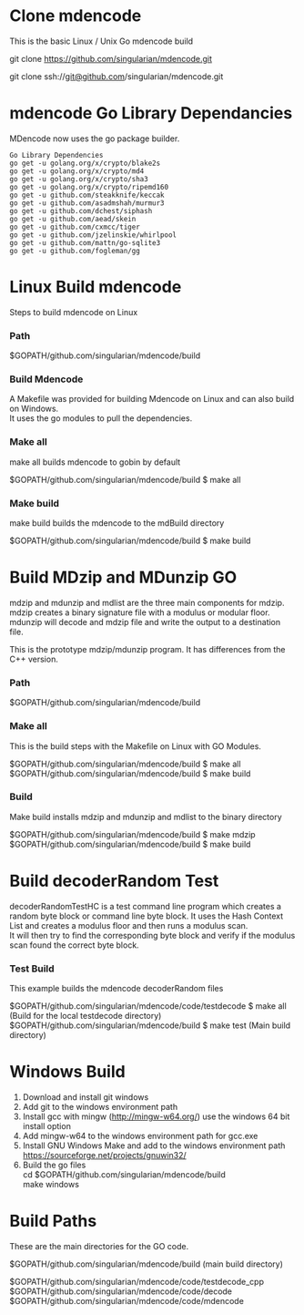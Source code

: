 # Clone mdencode

This is the basic Linux / Unix Go mdencode build

git clone https://github.com/singularian/mdencode.git  

git clone ssh://git@github.com/singularian/mdencode.git  

# mdencode Go Library Dependancies

MDencode now uses the go package builder.

```
Go Library Dependencies
go get -u golang.org/x/crypto/blake2s
go get -u golang.org/x/crypto/md4
go get -u golang.org/x/crypto/sha3
go get -u golang.org/x/crypto/ripemd160
go get -u github.com/steakknife/keccak
go get -u github.com/asadmshah/murmur3
go get -u github.com/dchest/siphash
go get -u github.com/aead/skein
go get -u github.com/cxmcc/tiger
go get -u github.com/jzelinskie/whirlpool
go get -u github.com/mattn/go-sqlite3
go get -u github.com/fogleman/gg
```

# Linux Build mdencode

Steps to build mdencode on Linux

### Path
$GOPATH/github.com/singularian/mdencode/build  

### Build Mdencode

A Makefile was provided for building Mdencode on Linux and can also build on Windows.  
It uses the go modules to pull the dependencies.  

### Make all

make all builds mdencode to gobin by default  

$GOPATH/github.com/singularian/mdencode/build $ make all  

### Make build

make build builds the mdencode to the mdBuild directory  

$GOPATH/github.com/singularian/mdencode/build $ make build  

# Build MDzip and MDunzip GO

mdzip and mdunzip and mdlist are the three main components for mdzip.
mdzip creates a binary signature file with a modulus or modular floor.
mdunzip will decode and mdzip file and write the output to a destination file.

This is the prototype mdzip/mdunzip program. It has differences from the C++ version.


### Path

$GOPATH/github.com/singularian/mdencode/build

### Make all

This is the build steps with the Makefile on Linux with GO Modules.

$GOPATH/github.com/singularian/mdencode/build $ make all  
$GOPATH/github.com/singularian/mdencode/build $ make build   

### Build

Make build installs mdzip and mdunzip and mdlist to the binary directory  

$GOPATH/github.com/singularian/mdencode/build $ make mdzip   
$GOPATH/github.com/singularian/mdencode/build $ make build   

# Build decoderRandom Test

decoderRandomTestHC is a test command line program which creates a random byte block or command line byte block. 
It uses the Hash Context List and creates a modulus floor and then runs a modulus scan.   
It will then try to find the corresponding byte block and verify if the modulus scan found the correct byte block.  

### Test Build 

This example builds the mdencode decoderRandom files   

$GOPATH/github.com/singularian/mdencode/code/testdecode $ make all      (Build for the local testdecode directory)
$GOPATH/github.com/singularian/mdencode/build $ make test               (Main build directory) 


# Windows Build

1) Download and install git windows  
2) Add git to the windows environment path  
3) Install gcc with mingw (http://mingw-w64.org/) use the windows 64 bit install option  
4) Add mingw-w64 to the windows environment path for gcc.exe  
4) Install GNU Windows Make and add to the windows environment path  
   https://sourceforge.net/projects/gnuwin32/  
5) Build the go files   
   cd $GOPATH/github.com/singularian/mdencode/build  
   make windows  
   
 # Build Paths
 
 These are the main directories for the GO code.
 
 $GOPATH/github.com/singularian/mdencode/build   (main build directory)  
 
 $GOPATH/github.com/singularian/mdencode/code/testdecode_cpp  
 $GOPATH/github.com/singularian/mdencode/code/decode  
 $GOPATH/github.com/singularian/mdencode/code/mdencode   

